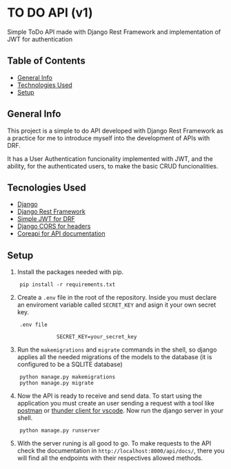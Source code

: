 # TO DO API (v1)

Simple ToDo API made with Django Rest Framework and implementation of JWT for authentication

## Table of Contents

- [General Info](#general-info)
- [Technologies Used](#tecnologies-used)
- [Setup](#setup)

## General Info

This project is a simple to do API developed with Django Rest Framework as a practice for me
to introduce myself into the development of APIs with DRF.

It has a User Authentication funcionality implemented with JWT, and the ability, for the authenticated
users, to make the basic CRUD funcionalities.

## Tecnologies Used

- [Django](https://www.djangoproject.com/start/overview/)
- [Django Rest Framework](https://www.django-rest-framework.org)
- [Simple JWT for DRF](https://django-rest-framework-simplejwt.readthedocs.io/en/latest/)
- [Django CORS for headers](https://pypi.org/project/django-cors-headers/)
- [Coreapi for API documentation](https://www.coreapi.org)

## Setup

1. Install the packages needed with pip.

```
    pip install -r requirements.txt
```

2.  Create a `.env` file in the root of the repository. Inside you must declare an enviroment variable called `SECRET_KEY` and asign it your own secret key.

```
    .env file

                SECRET_KEY=your_secret_key
```

3. Run the `makemigrations` and `migrate` commands in the shell, so django applies all the needed migrations of the models to the database (it is configured to be a SQLITE database)

```
    python manage.py makemigrations
    python manage.py migrate
```

4. Now the API is ready to receive and send data. To start using the application you must create an user sending a request with a tool like [postman](https://www.postman.com) or [thunder client for vscode](https://marketplace.visualstudio.com/items?itemName=rangav.vscode-thunder-client). Now run the django server in your shell.

```
    python manage.py runserver
```

5. With the server runing is all good to go. To make requests to the API check the documentation in `http://localhost:8000/api/docs/`, there you will find all the endpoints with their respectives allowed methods.
